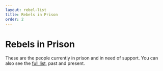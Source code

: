 ```yaml
---
layout: rebel-list
title: Rebels in Prison
order: 2
---
```


# Rebels in Prison

These are the people currently in prison and in need of support. You
can also see the [full list](all), past and present.
